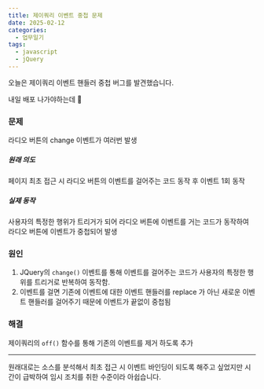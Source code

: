 ```yaml
---
title: 제이쿼리 이벤트 중첩 문제
date: 2025-02-12
categories:
  - 업무일기
tags:
  - javascript
  - jQuery
---
```

오늘은 제이쿼리 이벤트 핸들러 중첩 버그를 발견했습니다.  

내일 배포 나가야하는데 🥲  

### 문제
라디오 버튼의 change 이벤트가 여러번 발생

##### 원래 의도
페이지 최초 접근 시 라디오 버튼의 이벤트를 걸어주는 코드 동작 후 이벤트 1회 동작  

##### 실제 동작
사용자의 특정한 행위가 트리거가 되어 라디오 버튼에 이벤트를 거는 코드가 동작하여 라디오 버튼에 이벤트가 중첩되어 발생

### 원인
1. JQuery의 `change()` 이벤트를 통해 이벤트를 걸어주는 코드가 사용자의 특정한 행위를 트리거로 반복하여 동작함.  
2. 이벤트를 걸면 기존에 이벤트에 대한 이벤트 핸들러를 replace 가 아닌 새로운 이벤트 핸들러를 걸어주기 때문에 이벤트가 끝없이 중첩됨

### 해결
제이쿼리의 `off()` 함수를 통해 기존의 이벤트를 제거 하도록 추가  

---

원래대로는 소스를 분석해서 최초 접근 시 이벤트 바인딩이 되도록 해주고 싶었지만 시간이 급박하여 임시 조치를 취한 수준이라 아쉽습니다.  